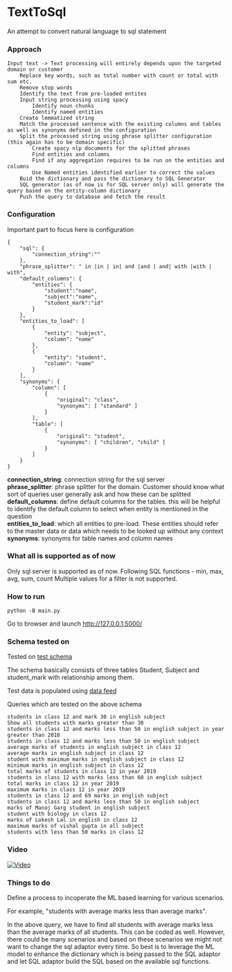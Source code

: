 # TextToSql
An attempt to convert natural language to sql statement


### Approach
```
Input text -> Text processing will entirely depends upon the targeted domain or customer 
    Replace key words, such as total number with count or total with sum etc. 
    Remove stop words
    Identify the text from pre-loaded entites
    Input string processing using spacy
        Identify noun chunks
        Identify named entities
    Create lemmatized string
    Match the processed sentence with the existing columns and tables as well as synonyms defined in the configuration
    Split the processed string using phrase splitter configuration (this again has to be domain specific)
        Create spacy nlp documents for the splitted phrases
        Find entities and columns
        Find if any aggregation requires to be run on the entities and columns
        Use Named entities identified earlier to correct the values
    Buid the dictionary and pass the dictionary to SQL Generator
    SQL generator (as of now is for SQL server only) will generate the query based on the entity-column dictionary
    Push the query to database and fetch the result
```

### Configuration
Important part to focus here is configuration

```
{
    "sql": {
        "connection_string":""
    },
    "phrase_splitter": " in |in | in| and |and | and| with |with | with",
    "default_columns": {
        "entities": {
            "student":"name",
            "subject":"name",
            "student_mark":"id"
        }
    },
    "entities_to_load": [
        {
            "entity": "subject",
            "column": "name" 
        },
        {
            "entity": "student",
            "column": "name" 
        }
    ],
    "synonyms": {
        "column": [
            {
                "original": "class",
                "synonyms": [ "standard" ]
            }
        ],
        "table": [
            {
                "original": "student",
                "synonyms": [ "children", "child" ]
            }
        ]
    }
}
```

**connection_string**: connection string for the sql server  
**phrase_splitter**: phrase splitter for the domain. Customer should know what sort of queries user generally ask and how these can be splitted  
**default_columns**: define default columns for the tables. this will be helpful to identify the default column to select when entity is mentioned in the question  
**entities_to_load**: which all entities to pre-load. These entities should refer to the master data or data which needs to be looked up without any context  
**synonyms**: synonyms for table names and column names  

### What all is supported as of now
Only sql server is supported as of now.
Following SQL functions - min, max, avg, sum, count
Multiple values for a filter is not supported.

### How to run

```
python -B main.py
```

Go to browser and launch http://127.0.0.1:5000/

### Schema tested on
Tested on [test schema](https://github.com/lokeshlal/TextToSql/blob/master/sql_scripts/sql_schema.sql)

The schema basically consists of three tables Student, Subject and student_mark with relationship among them.

Test data is populated using [data feed](https://github.com/lokeshlal/TextToSql/blob/master/sql_scripts/data_feed.sql)

Queries which are tested on the above schema

```
students in class 12 and mark 30 in english subject
Show all students with marks greater than 30
students in class 12 and marks less than 50 in english subject in year greater than 2018
students in class 12 and marks less than 50 in english subject
average marks of students in english subject in class 12
average marks in english subject in class 12
student with maximum marks in english subject in class 12
minimum marks in english subject in class 12
total marks of students in class 12 in year 2019
students in class 12 with marks less than 60 in english subject
total marks in class 12 in year 2019
maximum marks in class 12 in year 2019
students in class 12 and 69 marks in english subject
students in class 12 and marks less than 50 in english subject
marks of Manoj Garg student in english subject
student with biology in class 12
marks of Lokesh Lal in english in class 12
maximum marks of vishal gupta in all subject
students with less than 50 marks in class 12
```

### Video

[![Video](https://img.youtube.com/vi/h8J-u_51ADw/0.jpg)](https://www.youtube.com/watch?v=h8J-u_51ADw)


### Things to do

Define a process to incoperate the ML based learning for various scenarios. 

For example, "students with average marks less than average marks".

In the above query, we have to find all students with average marks less than the average marks of all students. This can be coded as well. However, there could be many scenarios and based on these scenarios we might not want to change the sql adaptor every time. So best is to leverage the ML model to enhance the dictionary which is being passed to the SQL adaptor and let SQL adaptor build the SQL based on the available sql functions.

